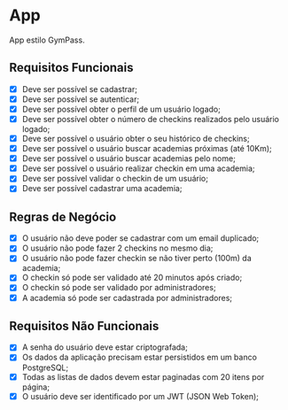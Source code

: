 # App

App estilo GymPass.

## Requisitos Funcionais

- [x] Deve ser possível se cadastrar;
- [x] Deve ser possível se autenticar;
- [x] Deve ser possível obter o perfil de um usuário logado;
- [x] Deve ser possível obter o número de checkins realizados pelo usuário logado;
- [x] Deve ser possível o usuário obter o seu histórico de checkins;
- [x] Deve ser possível o usuário buscar academias próximas (até 10Km);
- [x] Deve ser possível o usuário buscar academias pelo nome;
- [x] Deve ser possível o usuário realizar checkin em uma academia;
- [x] Deve ser possível validar o checkin de um usuário;
- [x] Deve ser possível cadastrar uma academia;

## Regras de Negócio

- [x] O usuário não deve poder se cadastrar com um email duplicado;
- [x] O usuário não pode fazer 2 checkins no mesmo dia;
- [x] O usuário não pode fazer checkin se não tiver perto (100m) da academia;
- [x] O checkin só pode ser validado até 20 minutos após criado;
- [x] O checkin só pode ser validado por administradores;
- [x] A academia só pode ser cadastrada por administradores;

## Requisitos Não Funcionais

- [x] A senha do usuário deve estar criptografada;
- [x] Os dados da aplicação precisam estar persistidos em um banco PostgreSQL;
- [x] Todas as listas de dados devem estar paginadas com 20 itens por página;
- [x] O usuário deve ser identificado por um JWT (JSON Web Token);
